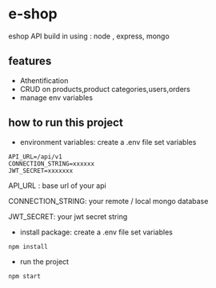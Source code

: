 # e-shop
eshop API build in using : node , express, mongo
## features
- Athentification 
- CRUD on products,product categories,users,orders
- manage env variables 

## how to run this project
-  environment variables: create a .env file set variables 
```shell
API_URL=/api/v1
CONNECTION_STRING=xxxxxx
JWT_SECRET=xxxxxxx
```
API_URL : base url of your api

CONNECTION_STRING: your remote / local mongo database 

JWT_SECRET: your jwt secret string

-  install package: create a .env file set variables 

```shell
npm install
```

-  run the project

```shell
npm start 
```
 
